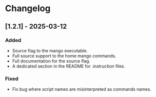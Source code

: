 # Changelog

## [1.2.1] - 2025-03-12

### Added

- Source flag to the mango executable.
- Full source support to the home mango commands.
- Full documentation for the source flag.
- A dedicated section in the README for .instruction files.

### Fixed

- Fix bug where script names are misinterpreted as commands names.
